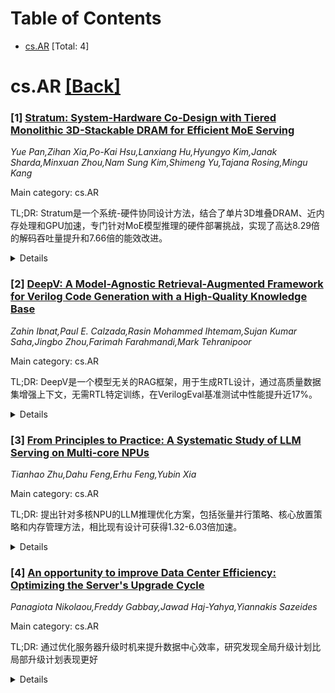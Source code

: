 <div id=toc></div>

# Table of Contents

- [cs.AR](#cs.AR) [Total: 4]


<div id='cs.AR'></div>

# cs.AR [[Back]](#toc)

### [1] [Stratum: System-Hardware Co-Design with Tiered Monolithic 3D-Stackable DRAM for Efficient MoE Serving](https://arxiv.org/abs/2510.05245)
*Yue Pan,Zihan Xia,Po-Kai Hsu,Lanxiang Hu,Hyungyo Kim,Janak Sharda,Minxuan Zhou,Nam Sung Kim,Shimeng Yu,Tajana Rosing,Mingu Kang*

Main category: cs.AR

TL;DR: Stratum是一个系统-硬件协同设计方法，结合了单片3D堆叠DRAM、近内存处理和GPU加速，专门针对MoE模型推理的硬件部署挑战，实现了高达8.29倍的解码吞吐量提升和7.66倍的能效改进。


<details>
  <summary>Details</summary>
Motivation: MoE模型虽然通过稀疏门控实现了亿级参数容量和较小推理成本，但其MoE层引入的大数据量给硬件部署带来了挑战，需要解决内存带宽和处理效率问题。

Method: 采用单片3D堆叠DRAM提供比HBM更高的内部带宽，结合近内存处理和GPU加速；通过混合键合连接逻辑和DRAM芯片，硅中介层连接DRAM堆栈和GPU；构建内部内存层级并根据访问可能性分配数据，利用基于主题的专家使用预测来提升NMP吞吐量。

Result: Stratum系统在各种基准测试中相比GPU基线实现了高达8.29倍的解码吞吐量提升和7.66倍的能效改进。

Conclusion: Stratum通过系统-硬件协同设计成功解决了MoE模型部署中的内存带宽和处理效率瓶颈，为大规模MoE模型的硬件加速提供了有效解决方案。

Abstract: As Large Language Models (LLMs) continue to evolve, Mixture of Experts (MoE)
architecture has emerged as a prevailing design for achieving state-of-the-art
performance across a wide range of tasks. MoE models use sparse gating to
activate only a handful of expert sub-networks per input, achieving
billion-parameter capacity with inference costs akin to much smaller models.
However, such models often pose challenges for hardware deployment due to the
massive data volume introduced by the MoE layers. To address the challenges of
serving MoE models, we propose Stratum, a system-hardware co-design approach
that combines the novel memory technology Monolithic 3D-Stackable DRAM (Mono3D
DRAM), near-memory processing (NMP), and GPU acceleration. The logic and Mono3D
DRAM dies are connected through hybrid bonding, whereas the Mono3D DRAM stack
and GPU are interconnected via silicon interposer. Mono3D DRAM offers higher
internal bandwidth than HBM thanks to the dense vertical interconnect pitch
enabled by its monolithic structure, which supports implementations of
higher-performance near-memory processing. Furthermore, we tackle the latency
differences introduced by aggressive vertical scaling of Mono3D DRAM along the
z-dimension by constructing internal memory tiers and assigning data across
layers based on access likelihood, guided by topic-based expert usage
prediction to boost NMP throughput. The Stratum system achieves up to 8.29x
improvement in decoding throughput and 7.66x better energy efficiency across
various benchmarks compared to GPU baselines.

</details>


### [2] [DeepV: A Model-Agnostic Retrieval-Augmented Framework for Verilog Code Generation with a High-Quality Knowledge Base](https://arxiv.org/abs/2510.05327)
*Zahin Ibnat,Paul E. Calzada,Rasin Mohammed Ihtemam,Sujan Kumar Saha,Jingbo Zhou,Farimah Farahmandi,Mark Tehranipoor*

Main category: cs.AR

TL;DR: DeepV是一个模型无关的RAG框架，用于生成RTL设计，通过高质量数据集增强上下文，无需RTL特定训练，在VerilogEval基准测试中性能提升近17%。


<details>
  <summary>Details</summary>
Motivation: 现有LLM方法在硬件设计自动化中存在不足：无法整合新型IP到知识库，导致代码生成质量差；基于旧模型的微调方法无法与通用LLM竞争；现有RAG技术使用低质量代码库或计算成本高。

Method: 提出DeepV框架，采用模型无关的检索增强生成(RAG)方法，利用大规模高质量数据集增强上下文，无需RTL特定训练，直接应用于RTL生成步骤。

Result: 在VerilogEval基准测试中，使用最新商业LLM OpenAI GPT-5时性能提升近17%，框架已在Hugging Face上开源。

Conclusion: DeepV框架有效解决了现有方法在RTL代码生成中的局限性，通过高质量RAG方法显著提升了生成性能，为硬件设计自动化提供了实用解决方案。

Abstract: As large language models (LLMs) continue to be integrated into modern
technology, there has been an increased push towards code generation
applications, which also naturally extends to hardware design automation.
LLM-based solutions for register transfer level (RTL) code generation for
intellectual property (IP) designs have grown, especially with fine-tuned LLMs,
prompt engineering, and agentic approaches becoming popular in literature.
However, a gap has been exposed in these techniques, as they fail to integrate
novel IPs into the model's knowledge base, subsequently resulting in poorly
generated code. Additionally, as general-purpose LLMs continue to improve,
fine-tuned methods on older models will not be able to compete to produce more
accurate and efficient designs. Although some retrieval augmented generation
(RAG) techniques exist to mitigate challenges presented in fine-tuning
approaches, works tend to leverage low-quality codebases, incorporate
computationally expensive fine-tuning in the frameworks, or do not use RAG
directly in the RTL generation step. In this work, we introduce DeepV: a
model-agnostic RAG framework to generate RTL designs by enhancing context
through a large, high-quality dataset without any RTL-specific training. Our
framework benefits the latest commercial LLM, OpenAI's GPT-5, with a near 17%
increase in performance on the VerilogEval benchmark. We host DeepV for use by
the community in a Hugging Face (HF) Space:
https://huggingface.co/spaces/FICS-LLM/DeepV.

</details>


### [3] [From Principles to Practice: A Systematic Study of LLM Serving on Multi-core NPUs](https://arxiv.org/abs/2510.05632)
*Tianhao Zhu,Dahu Feng,Erhu Feng,Yubin Xia*

Main category: cs.AR

TL;DR: 提出针对多核NPU的LLM推理优化方案，包括张量并行策略、核心放置策略和内存管理方法，相比现有设计可获得1.32-6.03倍加速。


<details>
  <summary>Details</summary>
Motivation: 随着LLM广泛应用，对高性能推理服务的需求增长。现有AI加速器多采用多核架构但缺乏SIMT架构的灵活性，容易导致计算资源利用不足和推理性能不佳。

Method: 开发了多级仿真框架（事务级和性能模型仿真），系统分析并提出了张量并行策略、核心放置策略、内存管理方法以及PD解聚与融合选择的最优解。

Result: 在代表性LLM和多种NPU配置上的实验表明，相比最先进的多核NPU设计，解决方案可获得1.32-6.03倍的加速。

Conclusion: 为多核NPU在各种LLM工作负载下设计最优硬件架构和服务策略提供了指导。

Abstract: With the widespread adoption of Large Language Models (LLMs), the demand for
high-performance LLM inference services continues to grow. To meet this demand,
a growing number of AI accelerators have been proposed, such as Google TPU,
Huawei NPU, Graphcore IPU, and Cerebras WSE, etc. Most of these accelerators
adopt multi-core architectures to achieve enhanced scalability, but lack the
flexibility of SIMT architectures. Therefore, without careful configuration of
the hardware architecture, as well as deliberate design of tensor parallelism
and core placement strategies, computational resources may be underutilized,
resulting in suboptimal inference performance.
  To address these challenges, we first present a multi-level simulation
framework with both transaction-level and performance-model-based simulation
for multi-core NPUs. Using this simulator, we conduct a systematic analysis and
further propose the optimal solutions for tensor parallelism strategies, core
placement policies, memory management methods, as well as the selection between
PD-disaggregation and PD-fusion on multi-core NPUs. We conduct comprehensive
experiments on representative LLMs and various NPU configurations. The
evaluation results demonstrate that, our solution can achieve 1.32x-6.03x
speedup compared to SOTA designs for multi-core NPUs across different hardware
configurations. As for LLM serving, our work offers guidance on designing
optimal hardware architectures and serving strategies for multi-core NPUs
across various LLM workloads.

</details>


### [4] [An opportunity to improve Data Center Efficiency: Optimizing the Server's Upgrade Cycle](https://arxiv.org/abs/2510.05787)
*Panagiota Nikolaou,Freddy Gabbay,Jawad Haj-Yahya,Yiannakis Sazeides*

Main category: cs.AR

TL;DR: 通过优化服务器升级时机来提升数据中心效率，研究发现全局升级计划比局部升级计划表现更好


<details>
  <summary>Details</summary>
Motivation: 提高数据中心的效率，通过确定替换旧服务器的最优时机来优化服务器升级计划

Method: 基于历史服务器数据的研究，利用服务器进入年份、性能和功耗等信息，制定覆盖整个生命周期的全局升级计划

Result: 全局升级计划可能涉及非固定时间段的升级，在QPS/(TCOxCO2)指标上表现优于局部升级计划

Conclusion: 在数据中心设计阶段制定全局升级计划能显著提升效率，考虑未来服务器发布信息的全局计划优于仅基于当前可用服务器的局部计划

Abstract: This work aims to improve a data center's efficiency by optimizing the server
upgrade plan: determine the optimal timing for replacing old servers with new
ones. The opportunity presented by this approach is demonstrated through a
study based on historical server data. The study establishes a significant
opportunity to increase the QPS/(TCOxCO2) metric by formulating a global
upgrade plan at the data center's design time covering its entire life cycle.
This plan leverages information, such as server entry year, performance, and
active power consumption for both existing and future servers. Our findings
reveal that an optimal global upgrade plan, may involve upgrades at non fixed
time periods and outperforms local upgrade plans. Local upgrade plans follow a
fixed, equal-length cycle and make decisions based only on currently available
server models. These local plans select the best available server at each
upgrade cycle without accounting for future server releases.

</details>
